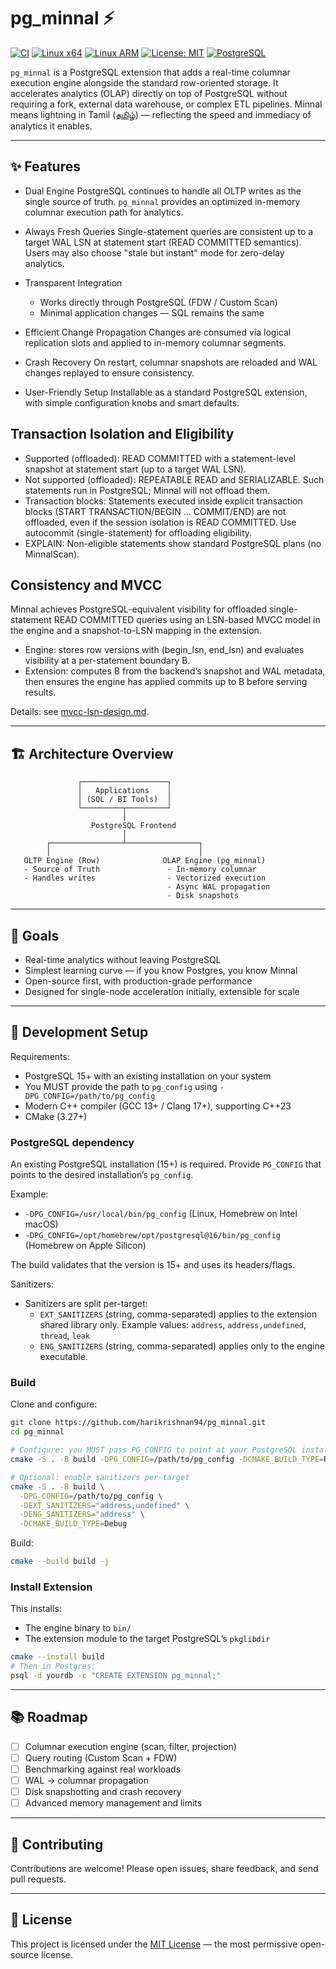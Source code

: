 # pg_minnal ⚡️

[![CI](https://github.com/harikrishnan94/minnal/actions/workflows/ci.yml/badge.svg?branch=main)](https://github.com/harikrishnan94/minnal/actions/workflows/ci.yml)
[![Linux x64](https://img.shields.io/github/actions/workflow/status/harikrishnan94/minnal/ci.yml?branch=main&job=Build%20%26%20Test%20%28ubuntu-24.04%2C%20gcc%2C%20RelWithDebInfo%29&label=Linux%20x64&logo=linux)](https://github.com/harikrishnan94/minnal/actions/workflows/ci.yml?query=branch%3Amain+Build%20%26%20Test%20%28ubuntu-24.04%2C%20gcc%2C%20RelWithDebInfo%29)
[![Linux ARM](https://img.shields.io/github/actions/workflow/status/harikrishnan94/minnal/ci.yml?branch=main&job=Build%20%26%20Test%20%28ubuntu-24.04-arm%2C%20gcc%2C%20RelWithDebInfo%29&label=Linux%20ARM&logo=linux)](https://github.com/harikrishnan94/minnal/actions/workflows/ci.yml?query=branch%3Amain+Build%20%26%20Test%20%28ubuntu-24.04-arm%2C%20gcc%2C%20RelWithDebInfo%29)
[![License: MIT](https://img.shields.io/badge/License-MIT-green.svg)](LICENSE)
[![PostgreSQL](https://img.shields.io/badge/PostgreSQL-15%2B-blue)](https://www.postgresql.org/)

`pg_minnal` is a PostgreSQL extension that adds a real-time columnar execution engine alongside the standard row-oriented storage. It accelerates analytics (OLAP) directly on top of PostgreSQL without requiring a fork, external data warehouse, or complex ETL pipelines.
Minnal means lightning in Tamil ([தமிழ்](https://en.wikipedia.org/wiki/Tamil_language)) — reflecting the speed and immediacy of analytics it enables.

---

## ✨ Features

- Dual Engine
  PostgreSQL continues to handle all OLTP writes as the single source of truth. `pg_minnal` provides an optimized in-memory columnar execution path for analytics.

- Always Fresh Queries
  Single-statement queries are consistent up to a target WAL LSN at statement start (READ COMMITTED semantics). Users may also choose "stale but instant" mode for zero-delay analytics.

- Transparent Integration
  - Works directly through PostgreSQL (FDW / Custom Scan)
  - Minimal application changes — SQL remains the same

- Efficient Change Propagation
  Changes are consumed via logical replication slots and applied to in-memory columnar segments.

- Crash Recovery
  On restart, columnar snapshots are reloaded and WAL changes replayed to ensure consistency.

- User-Friendly Setup
  Installable as a standard PostgreSQL extension, with simple configuration knobs and smart defaults.

## Transaction Isolation and Eligibility

- Supported (offloaded): READ COMMITTED with a statement-level snapshot at statement start (up to a target WAL LSN).
- Not supported (offloaded): REPEATABLE READ and SERIALIZABLE. Such statements run in PostgreSQL; Minnal will not offload them.
- Transaction blocks: Statements executed inside explicit transaction blocks (START TRANSACTION/BEGIN … COMMIT/END) are not offloaded, even if the session isolation is READ COMMITTED. Use autocommit (single-statement) for offloading eligibility.
- EXPLAIN: Non-eligible statements show standard PostgreSQL plans (no MinnalScan).

## Consistency and MVCC

Minnal achieves PostgreSQL-equivalent visibility for offloaded single-statement READ COMMITTED queries using an LSN-based MVCC model in the engine and a snapshot-to-LSN mapping in the extension.

- Engine: stores row versions with (begin_lsn, end_lsn) and evaluates visibility at a per-statement boundary B.
- Extension: computes B from the backend’s snapshot and WAL metadata, then ensures the engine has applied commits up to B before serving results.

Details: see [mvcc-lsn-design.md](./mvcc-lsn-design.md).

---

## 🏗️ Architecture Overview

```
               ┌───────────────────┐
               │   Applications    │
               │ (SQL / BI Tools)  │
               └─────────┬─────────┘
                         │
                  PostgreSQL Frontend
                         │
        ┌────────────────┴────────────────┐
        │                                 │
   OLTP Engine (Row)              OLAP Engine (pg_minnal)
   - Source of Truth               - In-memory columnar
   - Handles writes                - Vectorized execution
                                   - Async WAL propagation
                                   - Disk snapshots
```

---

## 🚀 Goals

- Real-time analytics without leaving PostgreSQL
- Simplest learning curve — if you know Postgres, you know Minnal
- Open-source first, with production-grade performance
- Designed for single-node acceleration initially, extensible for scale

---

## 🔧 Development Setup

Requirements:
- PostgreSQL 15+ with an existing installation on your system
- You MUST provide the path to `pg_config` using `-DPG_CONFIG=/path/to/pg_config`
- Modern C++ compiler (GCC 13+ / Clang 17+), supporting C++23
- CMake (3.27+)

### PostgreSQL dependency

An existing PostgreSQL installation (15+) is required. Provide `PG_CONFIG` that points to the desired installation’s `pg_config`.

Example:
- `-DPG_CONFIG=/usr/local/bin/pg_config` (Linux, Homebrew on Intel macOS)
- `-DPG_CONFIG=/opt/homebrew/opt/postgresql@16/bin/pg_config` (Homebrew on Apple Silicon)

The build validates that the version is 15+ and uses its headers/flags.

Sanitizers:
- Sanitizers are split per-target:
  - `EXT_SANITIZERS` (string, comma-separated) applies to the extension shared library only.
    Example values: `address`, `address,undefined`, `thread`, `leak`
  - `ENG_SANITIZERS` (string, comma-separated) applies only to the engine executable.

### Build

Clone and configure:

```bash
git clone https://github.com/harikrishnan94/pg_minnal.git
cd pg_minnal

# Configure: you MUST pass PG_CONFIG to point at your PostgreSQL installation
cmake -S . -B build -DPG_CONFIG=/path/to/pg_config -DCMAKE_BUILD_TYPE=RelWithDebInfo

# Optional: enable sanitizers per-target
cmake -S . -B build \
  -DPG_CONFIG=/path/to/pg_config \
  -DEXT_SANITIZERS="address,undefined" \
  -DENG_SANITIZERS="address" \
  -DCMAKE_BUILD_TYPE=Debug
```

Build:

```bash
cmake --build build -j
```

### Install Extension

This installs:
- The engine binary to `bin/`
- The extension module to the target PostgreSQL’s `pkglibdir`

```bash
cmake --install build
# Then in Postgres:
psql -d yourdb -c "CREATE EXTENSION pg_minnal;"
```

---

## 📚 Roadmap

- [ ] Columnar execution engine (scan, filter, projection)
- [ ] Query routing (Custom Scan + FDW)
- [ ] Benchmarking against real workloads
- [ ] WAL → columnar propagation
- [ ] Disk snapshotting and crash recovery
- [ ] Advanced memory management and limits

---

## 🤝 Contributing

Contributions are welcome!
Please open issues, share feedback, and send pull requests.

---

## 📜 License

This project is licensed under the [MIT License](LICENSE) — the most permissive open-source license.

